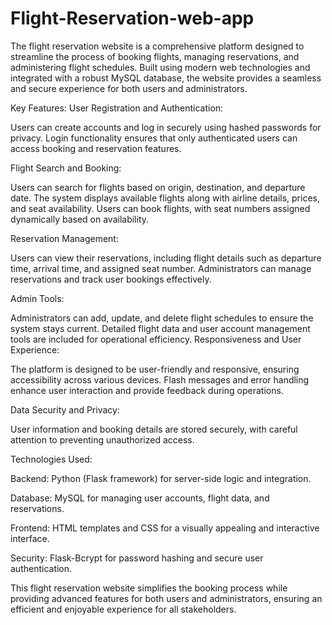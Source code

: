 # Flight-Reservation-web-app
The flight reservation website is a comprehensive platform designed to streamline the process of booking flights, managing reservations, and administering flight schedules. Built using modern web technologies and integrated with a robust MySQL database, the website provides a seamless and secure experience for both users and administrators.

Key Features:
User Registration and Authentication:

Users can create accounts and log in securely using hashed passwords for privacy.
Login functionality ensures that only authenticated users can access booking and reservation features.

Flight Search and Booking:

Users can search for flights based on origin, destination, and departure date.
The system displays available flights along with airline details, prices, and seat availability.
Users can book flights, with seat numbers assigned dynamically based on availability.

Reservation Management:

Users can view their reservations, including flight details such as departure time, arrival time, and assigned seat number.
Administrators can manage reservations and track user bookings effectively.

Admin Tools:

Administrators can add, update, and delete flight schedules to ensure the system stays current.
Detailed flight data and user account management tools are included for operational efficiency.
Responsiveness and User Experience:

The platform is designed to be user-friendly and responsive, ensuring accessibility across various devices.
Flash messages and error handling enhance user interaction and provide feedback during operations.

Data Security and Privacy:

User information and booking details are stored securely, with careful attention to preventing unauthorized access.

Technologies Used:

Backend: Python (Flask framework) for server-side logic and integration.

Database: MySQL for managing user accounts, flight data, and reservations.

Frontend: HTML templates and CSS for a visually appealing and interactive interface.

Security: Flask-Bcrypt for password hashing and secure user authentication.

This flight reservation website simplifies the booking process while providing advanced features for both users and administrators, ensuring an efficient and enjoyable experience for all stakeholders.
